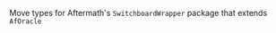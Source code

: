 <!-- cargo-rdme start -->

Move types for Aftermath's `SwitchboardWrapper` package that extends `AfOracle`

<!-- cargo-rdme end -->
